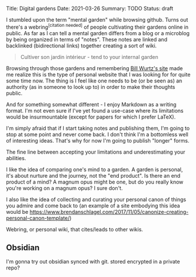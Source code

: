 Title: Digital gardens
Date: 2021-03-26
Summary: TODO
Status: draft

I stumbled upon the term "mental garden" while browsing github. Turns out there's a
webring<sup>[citation needed]</sup> of people cultivating their gardens online in public. As far as I can
tell a mental garden differs from a blog or a microblog by being organized in terms of "notes".
These notes are linked and backlinked (bidirectional links) together creating a sort of wiki.

> Cultiver son jardin intérieur - tend to your internal garden

Browsing through those gardens and remembering [Bill Wurtz's site](https://billwurtz.com/) made me realize
this is the type of personal website that I was looking for for quite some time now. The thing is
I feel like one needs to be (or be seen as) an authority (as in someone to look up to) in order
to make their thoughts public.

And for something somewhat different - I enjoy Markdown as a writing format. I'm not even sure
if I've yet found a use-case where its limitations would be insurmountable (except for papers for
which I prefer LaTeX).

I'm simply afraid that if I start taking notes and publishing them, I'm going to stop at some point
and never come back. I don't think I'm a bottomless well of interesting ideas. That's why for now
I'm going to publish "longer" forms.

The fine line between accepting your limitations and underestimating your abilities.

I like the idea of comparing one's mind to a garden. A garden is personal, it's about nurture and
the journey, not the "end product". Is there an end product of a mind? A magnum opus might be one,
but do you really know you're working on a magnum opus? I sure don't.

I also like the idea of collecting and curating your personal canon of things you admire and come
back to (an example of a site embodying this idea would be 
<https://www.brendanschlagel.com/2017/11/05/canonize-creating-personal-canon-template/>)

Webring, or personal wiki, that cites/leads to other wikis.

## Obsidian

I'm gonna try out obsidian synced with git. stored encrypted in a private repo?
